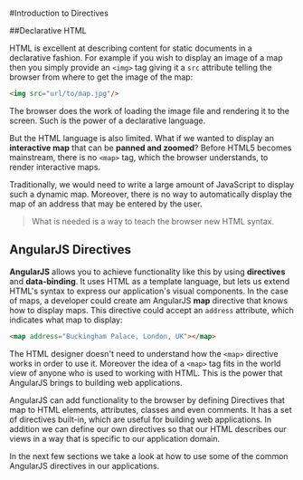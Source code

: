 #Introduction to Directives

##Declarative HTML

HTML is excellent at describing content for static documents in a declarative fashion.
For example if you wish to display an image of a map then you simply provide an `<img>` tag giving
it a `src` attribute telling the browser from where to get the image of the map:

```html
<img src="url/to/map.jpg"/>
```

The browser does the work of loading the image file and rendering it to the screen. Such is the
power of a declarative language.

But the HTML language is also limited. What if we wanted to display an **interactive map** that can
be **panned and zoomed**? Before HTML5 becomes mainstream, there is no `<map>` tag, which the
browser understands, to render interactive maps.

Traditionally, we would need to write a large amount of JavaScript to display such a dynamic map.
Moreover, there is no way to automatically display the map of an address that may be entered by the
user.

> What is needed is a way to teach the browser new HTML syntax.

## AngularJS Directives

**AngularJS** allows you to achieve functionality like this by using **directives** and
**data-binding**. It uses HTML as a template language, but lets us extend HTML's syntax to express
our application's visual components. In the case of maps, a developer could create am AngularJS
**map** directive that knows how to display maps. This directive could accept an `address`
attribute, which indicates what map to display:

```html
<map address="Buckingham Palace, London, UK"></map>
```

The HTML designer doesn't need to understand how the `<map>` directive works in order to use it.
Moreover the idea of a `<map>` tag fits in the world view of anyone who is used to working with
HTML. This is the power that AngularJS brings to building web applications.

AngularJS can add functionality to the browser by defining Directives that map to HTML elements,
attributes, classes and even comments. It has a set of directives built-in, which are useful for
building web applications. In addition we can define our own directives so that our HTML describes
our views in a way that is specific to our application domain.

In the next few sections we take a look at how to use some of the common AngularJS directives in our
applications.